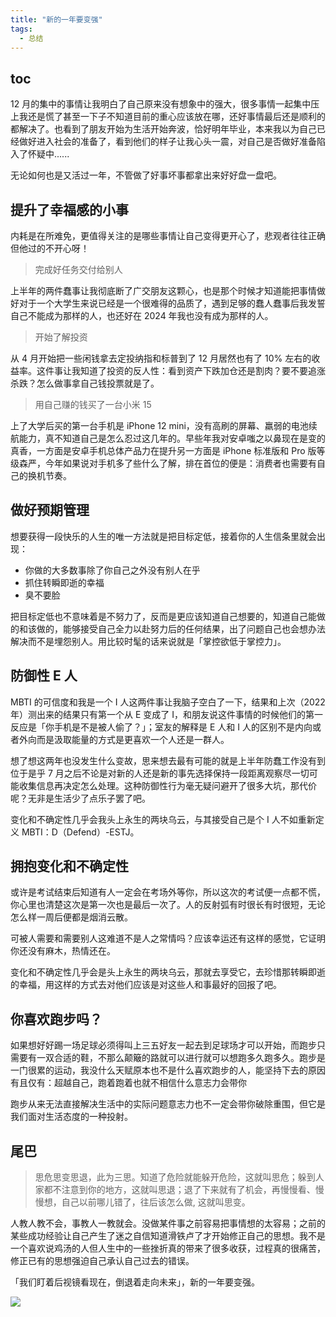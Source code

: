 ```yaml
---
title: "新的一年要变强"
tags:
  - 总结
---
```


## toc

12 月的集中的事情让我明白了自己原来没有想象中的强大，很多事情一起集中压上我还是慌了甚至一下子不知道目前的重心应该放在哪，还好事情最后还是顺利的都解决了。也看到了朋友开始为生活开始奔波，恰好明年毕业，本来我以为自己已经做好进入社会的准备了，看到他们的样子让我心头一震，对自己是否做好准备陷入了怀疑中......

无论如何也是又活过一年，不管做了好事坏事都拿出来好好盘一盘吧。

## 提升了幸福感的小事

内耗是在所难免，更值得关注的是哪些事情让自己变得更开心了，悲观者往往正确但他过的不开心呀！

> 完成好任务交付给别人

上半年的两件蠢事让我彻底断了广交朋友这颗心，也是那个时候才知道能把事情做好对于一个大学生来说已经是一个很难得的品质了，遇到足够的蠢人蠢事后我发誓自己不能成为那样的人，也还好在 2024 年我也没有成为那样的人。

> 开始了解投资

从 4 月开始把一些闲钱拿去定投纳指和标普到了 12 月居然也有了 10% 左右的收益率。这件事让我知道了投资的反人性：看到资产下跌加仓还是割肉？要不要追涨杀跌？怎么做事拿自己钱投票就是了。

> 用自己赚的钱买了一台小米 15

上了大学后买的第一台手机是 iPhone 12 mini，没有高刷的屏幕、羸弱的电池续航能力，真不知道自己是怎么忍过这几年的。早些年我对安卓嗤之以鼻现在是变的真香，一方面是安卓手机总体产品力在提升另一方面是 iPhone 标准版和 Pro 版等级森严，今年如果说对手机多了些什么了解，排在首位的便是：消费者也需要有自己的换机节奏。

## 做好预期管理

想要获得一段快乐的人生的唯一方法就是把目标定低，接着你的人生信条里就会出现：

- 你做的大多数事除了你自己之外没有别人在乎
- 抓住转瞬即逝的幸福
- 臭不要脸

把目标定低也不意味着是不努力了，反而是更应该知道自己想要的，知道自己能做的和该做的，能够接受自己全力以赴努力后的任何结果，出了问题自己也会想办法解决而不是埋怨别人。用比较时髦的话来说就是「掌控欲低于掌控力」。

## 防御性 E 人

MBTI 的可信度和我是一个 I 人这两件事让我脑子空白了一下，结果和上次（2022 年）测出来的结果只有第一个从 E 变成了 I，和朋友说这件事情的时候他们的第一反应是「你手机是不是被人偷了？」；室友的解释是 E 人和 I 人的区别不是内向或者外向而是汲取能量的方式是更喜欢一个人还是一群人。

想了想这两年也没发生什么变故，思来想去最有可能的就是上半年防蠢工作没有到位于是乎 7 月之后不论是对新的人还是新的事先选择保持一段距离观察尽一切可能收集信息再决定怎么处理。这种防御性行为毫无疑问避开了很多大坑，那代价呢？无非是生活少了点乐子罢了吧。

变化和不确定性几乎会我头上永生的两块乌云，与其接受自己是个 I 人不如重新定义 MBTI：D（Defend）-ESTJ。

## 拥抱变化和不确定性

或许是考试结束后知道有人一定会在考场外等你，所以这次的考试便一点都不慌，你心里也清楚这次是第一次也是最后一次了。人的反射弧有时很长有时很短，无论怎么样一周后便都是烟消云散。

可被人需要和需要别人这难道不是人之常情吗？应该幸运还有这样的感觉，它证明你还没有麻木，热情还在。

变化和不确定性几乎会是头上永生的两块乌云，那就去享受它，去珍惜那转瞬即逝的幸福，用这样的方式去对他们应该是对这些人和事最好的回报了吧。

## 你喜欢跑步吗？

如果想好好踢一场足球必须得叫上三五好友一起去到足球场才可以开始，而跑步只需要有一双合适的鞋，不那么颠簸的路就可以进行就可以想跑多久跑多久。跑步是一门很累的运动，我没什么天赋原本也不是什么喜欢跑步的人，能坚持下去的原因有且仅有：超越自己，跑着跑着也就不相信什么意志力会带你

跑步从来无法直接解决生活中的实际问题意志力也不一定会带你破除重围，但它是我们面对生活态度的一种投射。

## 尾巴

> 思危思变思退，此为三思。知道了危险就能躲开危险，这就叫思危；躲到人家都不注意到你的地方，这就叫思退；退了下来就有了机会，再慢慢看、慢慢想，自己以前哪儿错了，往后该怎么做, 这就叫思变。

人教人教不会，事教人一教就会。没做某件事之前容易把事情想的太容易；之前的某些成功经验让自己产生了迷之自信知道滑铁卢了才开始修正自己的思想。我不是一个喜欢说鸡汤的人但人生中的一些挫折真的带来了很多收获，过程真的很痛苦，修正已有的思想强迫自己承认自己过去的错误。


「我们盯着后视镜看现在，倒退着走向未来」，新的一年要变强。

 ![](/img/post/zh/2025-01-01/1.jpeg?url)


